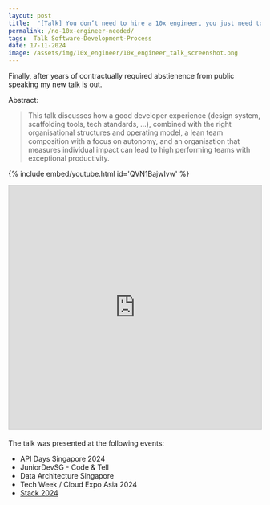 ```yaml
---
layout: post
title:  "[Talk] You don’t need to hire a 10x engineer, you just need to enable the engineers you have"
permalink: /no-10x-engineer-needed/
tags:  Talk Software-Development-Process 
date: 17-11-2024
image: /assets/img/10x_engineer/10x_engineer_talk_screenshot.png
---
```


Finally, after years of contractually required abstienence from public speaking my new talk is out.

Abstract:
> This talk discusses how a good developer experience (design system, scaffolding tools, tech standards, ...), combined with the right organisational structures and operating model, a lean team composition with a focus on autonomy, and an organisation that measures individual impact can lead to high performing teams with exceptional productivity.



{% include embed/youtube.html id='QVN1BajwIvw' %}


<iframe src="https://www.slideshare.net/slideshow/embed_code/key/D5Hs2kpgP5qD4b?hostedIn=slideshare&page=upload" width="595" height="485" frameborder="0" marginwidth="0" marginheight="0" scrolling="no" style="border:1px solid #CCC; border-width:1px; margin-bottom:5px; max-width: 100%;" allowfullscreen> </iframe>

The talk was presented at the following events:
- API Days Singapore 2024
- JuniorDevSG - Code & Tell
- Data Architecture Singapore
- Tech Week / Cloud Expo Asia 2024
- [Stack 2024](https://www.youtube.com/watch?v=QVN1BajwIvw)
